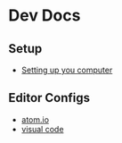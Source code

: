 # Dev Docs

## Setup

- [Setting up you computer](setup/mac-setup.md)

## Editor Configs

- [atom.io](atom/atom.md)
- [visual code](vsc/vsc.md)
